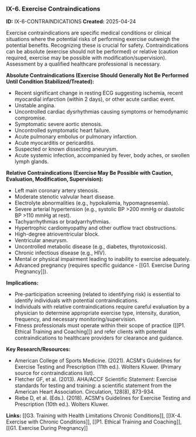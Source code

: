 ### IX-6. Exercise Contraindications
**ID:** IX-6-CONTRAINDICATIONS
**Created:** 2025-04-24

Exercise contraindications are specific medical conditions or clinical situations where the potential risks of performing exercise outweigh the potential benefits. Recognizing these is crucial for safety. Contraindications can be absolute (exercise should not be performed) or relative (caution required, exercise may be possible with modification/supervision). Assessment by a qualified healthcare professional is necessary.

**Absolute Contraindications (Exercise Should Generally Not Be Performed Until Condition Stabilized/Treated):**
- Recent significant change in resting ECG suggesting ischemia, recent myocardial infarction (within 2 days), or other acute cardiac event.
- Unstable angina.
- Uncontrolled cardiac dysrhythmias causing symptoms or hemodynamic compromise.
- Symptomatic severe aortic stenosis.
- Uncontrolled symptomatic heart failure.
- Acute pulmonary embolus or pulmonary infarction.
- Acute myocarditis or pericarditis.
- Suspected or known dissecting aneurysm.
- Acute systemic infection, accompanied by fever, body aches, or swollen lymph glands.

**Relative Contraindications (Exercise May Be Possible with Caution, Evaluation, Modification, Supervision):**
- Left main coronary artery stenosis.
- Moderate stenotic valvular heart disease.
- Electrolyte abnormalities (e.g., hypokalemia, hypomagnesemia).
- Severe arterial hypertension (e.g., systolic BP >200 mmHg or diastolic BP >110 mmHg at rest).
- Tachyarrhythmias or bradyarrhythmias.
- Hypertrophic cardiomyopathy and other outflow tract obstructions.
- High-degree atrioventricular block.
- Ventricular aneurysm.
- Uncontrolled metabolic disease (e.g., diabetes, thyrotoxicosis).
- Chronic infectious disease (e.g., HIV).
- Mental or physical impairment leading to inability to exercise adequately.
- Advanced pregnancy (requires specific guidance - [[G1. Exercise During Pregnancy]]).

**Implications:**
- Pre-participation screening (related to identifying risk) is essential to identify individuals with potential contraindications.
- Individuals with relative contraindications require careful evaluation by a physician to determine appropriate exercise type, intensity, duration, frequency, and necessary monitoring/supervision.
- Fitness professionals must operate within their scope of practice ([[P1. Ethical Training and Coaching]]) and refer clients with potential contraindications to healthcare providers for clearance and guidance.

**Key Research/Resources:**
- American College of Sports Medicine. (2021). ACSM's Guidelines for Exercise Testing and Prescription (11th ed.). Wolters Kluwer. (Primary source for contraindications list).
- Fletcher GF, et al. (2013). AHA/ACCF Scientific Statement: Exercise standards for testing and training: a scientific statement from the American Heart Association. Circulation, 128(8), 873-934.
- Riebe D, et al. (Eds.). (2018). ACSM's Guidelines for Exercise Testing and Prescription (10th ed.). Wolters Kluwer.

**Links:** [[G3. Training with Health Limitations  Chronic Conditions]], [[IX-4. Exercise with Chronic Conditions]], [[P1. Ethical Training and Coaching]], [[G1. Exercise During Pregnancy]]